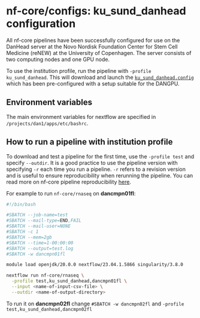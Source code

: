 # nf-core/configs: ku_sund_danhead configuration

All nf-core pipelines have been successfully configured for use on the DanHead server
at the Novo Nordisk Foundation Center for Stem Cell Medicine (reNEW) at the University of Copenhagen.
The server consists of two computing nodes and one GPU node.

To use the institution profile, run the pipeline with `-profile ku_sund_danhead`.
This will download and launch the [`ku_sund_danhead.config`](../conf/ku_sund_danhead.config)
which has been pre-configured with a setup suitable for the DANGPU.

## Environment variables

The main environment variables for nextflow are specified in `/projects/dan1/apps/etc/bashrc`.

## How to run a pipeline with institution profile

To download and test a pipeline for the first time, use the `-profile test` and
specify `--outdir`. It is a good practice to use the pipeline version with
specifying `-r` each time you run a pipeline. `-r` refers to a revision version
and is useful to ensure reproducibility when rerunning the pipeline. You can read
more on nf-core pipeline reproducibility [here](https://nf-co.re/rnaseq/3.10.1/usage#reproducibility).

For example to run `nf-core/rnaseq` on **dancmpn01fl**:

```bash
#!/bin/bash

#SBATCH --job-name=test
#SBATCH --mail-type=END,FAIL
#SBATCH --mail-user=NONE
#SBATCH -c 1
#SBATCH --mem=2gb
#SBATCH --time=1-00:00:00
#SBATCH --output=test.log
#SBATCH -w dancmpn01fl

module load openjdk/20.0.0 nextflow/23.04.1.5866 singularity/3.8.0

nextflow run nf-core/rnaseq \
  -profile test,ku_sund_danhead,dancmpn01fl \
  --input <name-of-input-csv-file> \
  --outdir <name-of-output-directory>

```

To run it on **dancmpn02fl** change `#SBATCH -w dancmpn02fl` and
`-profile test,ku_sund_danhead,dancmpn02fl`
